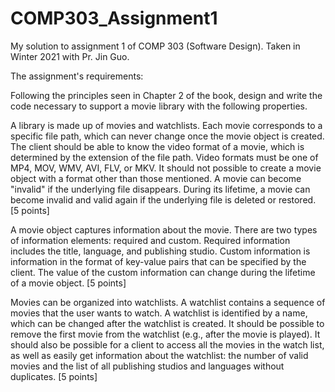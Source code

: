 # COMP303_Assignment1
My solution to assignment 1 of COMP 303 (Software Design). Taken in Winter 2021 with Pr. Jin Guo.

The assignment's requirements:

Following the principles seen in Chapter 2 of the book, design and write the code necessary to support a movie library with the following properties.

A library is made up of movies and watchlists. Each movie corresponds to a specific file path, which can never change once the movie object is created. The client should be able to know the video format of a movie, which is determined by the extension of the file path. Video formats must be one of MP4, MOV, WMV, AVI, FLV, or MKV. It should not possible to create a movie object with a format other than those mentioned. A movie can become "invalid" if the underlying file disappears. During its lifetime, a movie can become invalid and valid again if the underlying file is deleted or restored. [5 points]

A movie object captures information about the movie. There are two types of information elements: required and custom. Required information includes the title, language, and publishing studio. Custom information is information in the format of key-value pairs that can be specified by the client. The value of the custom information can change during the lifetime of a movie object. [5 points]

Movies can be organized into watchlists. A watchlist contains a sequence of movies that the user wants to watch. A watchlist is identified by a name, which can be changed after the watchlist is created. It should be possible to remove the first movie from the watchlist (e.g., after the movie is played). It should also be possible for a client to access all the movies in the watch list, as well as easily get information about the watchlist: the number of valid movies and the list of all publishing studios and languages without duplicates. [5 points]

